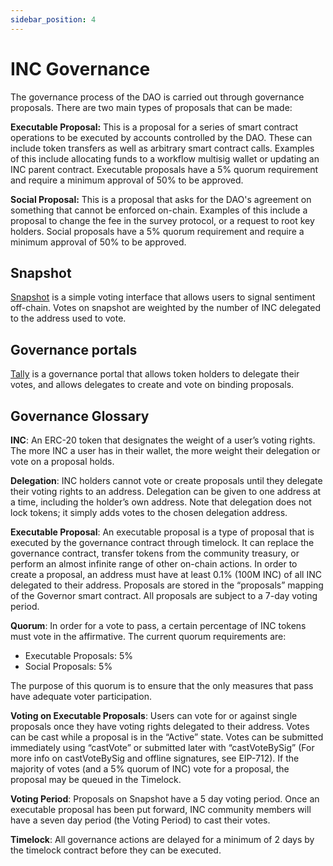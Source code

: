```yaml
---
sidebar_position: 4
---
```


# INC Governance

The governance process of the DAO is carried out through governance proposals.
There are two main types of proposals that can be made:

**Executable Proposal:** This is a proposal for a series of smart contract operations to be executed by accounts controlled by the DAO. These can include token transfers as well as arbitrary smart contract calls. Examples of this include allocating funds to a workflow multisig wallet or updating an INC parent contract. Executable proposals have a 5% quorum requirement and require a minimum approval of 50% to be approved.

**Social Proposal:** This is a proposal that asks for the DAO's agreement on something that cannot be enforced on-chain. Examples of this include a proposal to change the fee in the survey protocol, or a request to root key holders. Social proposals have a 5% quorum requirement and require a minimum approval of 50% to be approved.

## Snapshot

[Snapshot](https://snapshot.org/#/inctoken.eth) is a simple voting interface that allows users to signal sentiment off-chain. Votes on snapshot are weighted by the number of INC delegated to the address used to vote.

## Governance portals

[Tally](https://www.tally.xyz/gov/eip155:137:0x9a342e71abEab4B9F47Daf520D4C8df3bE938153) is a governance portal that allows token holders to delegate their votes, and allows delegates to create and vote on binding proposals.

## Governance Glossary

**INC**: An ERC-20 token that designates the weight of a user’s voting rights. The more INC a user has in their wallet, the more weight their delegation or vote on a proposal holds.

**Delegation**: INC holders cannot vote or create proposals until they delegate their voting rights to an address. Delegation can be given to one address at a time, including the holder’s own address. Note that delegation does not lock tokens; it simply adds votes to the chosen delegation address.

**Executable Proposal**: An executable proposal is a type of proposal that is executed by the governance contract through timelock. It can replace the governance contract, transfer tokens from the community treasury, or perform an almost infinite range of other on-chain actions. In order to create a proposal, an address must have at least 0.1% (100M INC) of all INC delegated to their address. Proposals are stored in the “proposals” mapping of the Governor smart contract. All proposals are subject to a 7-day voting period.

**Quorum**: In order for a vote to pass, a certain percentage of INC tokens must vote in the affirmative. The current quorum requirements are:

* Executable Proposals: 5%
* Social Proposals: 5%

The purpose of this quorum is to ensure that the only measures that pass have adequate voter participation.

**Voting on Executable Proposals**: Users can vote for or against single proposals once they have voting rights delegated to their address. Votes can be cast while a proposal is in the “Active” state. Votes can be submitted immediately using “castVote” or submitted later with “castVoteBySig” (For more info on castVoteBySig and offline signatures, see EIP-712). If the majority of votes (and a 5% quorum of INC) vote for a proposal, the proposal may be queued in the Timelock.

**Voting Period**: Proposals on Snapshot have a 5 day voting period. Once an executable proposal has been put forward, INC community members will have a seven day period (the Voting Period) to cast their votes.

**Timelock**: All governance actions are delayed for a minimum of 2 days by the timelock contract before they can be executed.
